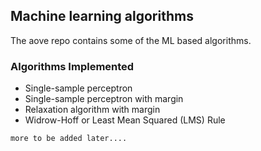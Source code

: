 ## Machine learning algorithms ##
The aove repo contains some of the ML based algorithms.

### Algorithms Implemented ###
- Single-sample perceptron
- Single-sample perceptron with margin
- Relaxation algorithm with margin
- Widrow-Hoff or Least Mean Squared (LMS) Rule


`more to be added later....`

